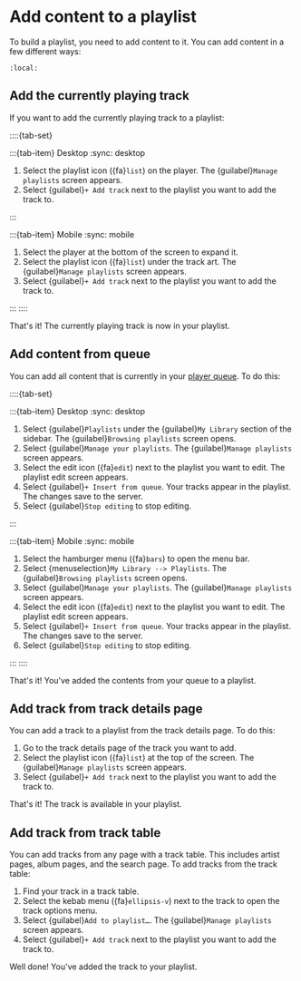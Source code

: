# Add content to a playlist

To build a playlist, you need to add content to it. You can add content in a few different ways:

```{contents}
:local:
```

## Add the currently playing track

If you want to add the currently playing track to a playlist:

::::{tab-set}

:::{tab-item} Desktop
:sync: desktop

1. Select the playlist icon ({fa}`list`) on the player. The {guilabel}`Manage playlists` screen appears.
2. Select {guilabel}`+ Add track` next to the playlist you want to add the track to.

:::

:::{tab-item} Mobile
:sync: mobile

1. Select the player at the bottom of the screen to expand it.
2. Select the playlist icon ({fa}`list`) under the track art. The {guilabel}`Manage playlists` screen appears.
3. Select {guilabel}`+ Add track` next to the playlist you want to add the track to.

:::
::::

That's it! The currently playing track is now in your playlist.

## Add content from queue

You can add all content that is currently in your [player queue](../queue/index.md). To do this:

::::{tab-set}

:::{tab-item} Desktop
:sync: desktop

1. Select {guilabel}`Playlists` under the {guilabel}`My Library` section of the sidebar. The {guilabel}`Browsing playlists` screen opens.
2. Select {guilabel}`Manage your playlists`. The {guilabel}`Manage playlists` screen appears.
3. Select the edit icon ({fa}`edit`) next to the playlist you want to edit. The playlist edit screen appears.
4. Select {guilabel}`+ Insert from queue`. Your tracks appear in the playlist. The changes save to the server.
5. Select {guilabel}`Stop editing` to stop editing.

:::

:::{tab-item} Mobile
:sync: mobile

1. Select the hamburger menu ({fa}`bars`) to open the menu bar.
2. Select {menuselection}`My Library --> Playlists`. The {guilabel}`Browsing playlists` screen opens.
3. Select {guilabel}`Manage your playlists`. The {guilabel}`Manage playlists` screen appears.
4. Select the edit icon ({fa}`edit`) next to the playlist you want to edit. The playlist edit screen appears.
5. Select {guilabel}`+ Insert from queue`. Your tracks appear in the playlist. The changes save to the server.
6. Select {guilabel}`Stop editing` to stop editing.

:::
::::

That's it! You've added the contents from your queue to a playlist.

## Add track from track details page

You can add a track to a playlist from the track details page. To do this:

1. Go to the track details page of the track you want to add.
2. Select the playlist icon ({fa}`list`) at the top of the screen. The {guilabel}`Manage playlists` screen appears.
3. Select {guilabel}`+ Add track` next to the playlist you want to add the track to.

That's it! The track is available in your playlist.

## Add track from track table

You can add tracks from any page with a track table. This includes artist pages, album pages, and the search page. To add tracks from the track table:

1. Find your track in a track table.
2. Select the kebab menu ({fa}`ellipsis-v`) next to the track to open the track options menu.
3. Select {guilabel}`Add to playlist…`. The {guilabel}`Manage playlists` screen appears.
4. Select {guilabel}`+ Add track` next to the playlist you want to add the track to.

Well done! You've added the track to your playlist.
